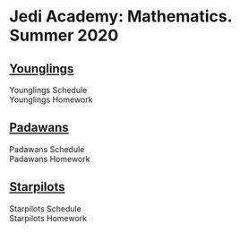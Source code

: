 # Jedi Academy: Mathematics. Summer 2020

## [Younglings](younglings.md)
Younglings Schedule <br>
Younglings Homework

## [Padawans](padawans.md)
Padawans Schedule <br>
Padawans Homework

## [Starpilots](starpilots.md)
Starpilots Schedule <br>
Starpilots Homework

